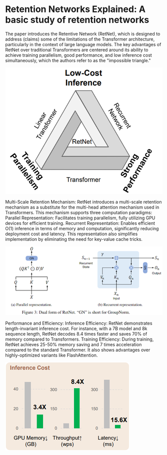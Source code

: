 # Retention Networks Explained: A basic study of retention networks

The paper introduces the Retentive Network (RetNet), which is designed to address (claims) some of the limitations of the Transformer architecture, particularly in the context of large language models. The key advantages of RetNet over traditional Transformers are centered around its ability to achieve training parallelism, good performance, and low inference cost simultaneously, which the authors refer to as the "impossible triangle."

<img src="img.png" style="max-width:100%">

Multi-Scale Retention Mechanism: RetNet introduces a multi-scale retention mechanism as a substitute for the multi-head attention mechanism used in Transformers. This mechanism supports three computation paradigms:
Parallel Representation: Facilitates training parallelism, fully utilizing GPU devices for efficient training.
Recurrent Representation: Enables efficient O(1) inference in terms of memory and computation, significantly reducing deployment cost and latency. This representation also simplifies implementation by eliminating the need for key-value cache tricks.

<img src="img2.png" style="max-width:100%">

Performance and Efficiency:
Inference Efficiency: RetNet demonstrates length-invariant inference cost. For instance, with a 7B model and 8k sequence length, RetNet decodes 8.4 times faster and saves 70% of memory compared to Transformers.
Training Efficiency: During training, RetNet achieves 25-50% memory saving and 7 times acceleration compared to the standard Transformer. It also shows advantages over highly-optimized variants like FlashAttention.

<img src="img3.png" style="max-width:100%">
